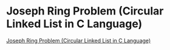 # Joseph Ring Problem (Circular Linked List in C Language)
[Joseph Ring Problem (Circular Linked List in C Language)](https://aiwithcloud.com/2022/09/16/joseph_ring_problem_circular_linked_list_in_c_language/)